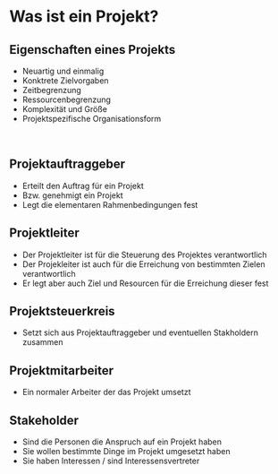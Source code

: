 # Was ist ein Projekt?

## Eigenschaften eines Projekts
- Neuartig und einmalig
- Konktrete Zielvorgaben
- Zeitbegrenzung
- Ressourcenbegrenzung
- Komplexität und Größe
- Projektspezifische Organisationsform

<br>

## Projektauftraggeber
- Erteilt den Auftrag für ein Projekt
- Bzw. genehmigt ein Projekt
- Legt die elementaren Rahmenbedingungen fest

## Projektleiter
- Der Projektleiter ist für die Steuerung des Projektes verantwortlich
- Der Projekleiter ist auch für die Erreichung von bestimmten Zielen verantwortlich
- Er legt aber auch Ziel und Resourcen für die Erreichung dieser fest

## Projektsteuerkreis
- Setzt sich aus Projektauftraggeber und eventuellen Stakholdern zusammen

## Projektmitarbeiter
- Ein normaler Arbeiter der das Projekt umsetzt

## Stakeholder
- Sind die Personen die Anspruch auf ein Projekt haben
- Sie wollen bestimmte Dinge im Projekt umgesetzt haben
- Sie haben Interessen / sind Interessensvertreter 